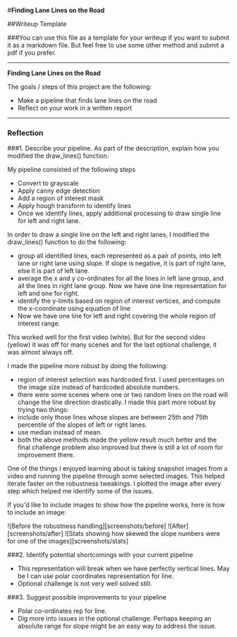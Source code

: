 #**Finding Lane Lines on the Road** 

##Writeup Template

###You can use this file as a template for your writeup if you want to submit it as a markdown file. But feel free to use some other method and submit a pdf if you prefer.

---

**Finding Lane Lines on the Road**

The goals / steps of this project are the following:
* Make a pipeline that finds lane lines on the road
* Reflect on your work in a written report


[//]: # (Image References)

[image1]: ./examples/grayscale.jpg "Grayscale"

---

### Reflection

###1. Describe your pipeline. As part of the description, explain how you modified the draw_lines() function.

My pipeline consisted of the following steps
 * Convert to grayscale
 * Apply canny edge detection
 * Add a region of interest mask
 * Apply hough transform to identify lines
 * Once we identify lines, apply additional processing to draw single line for left and right lane.

In order to draw a single line on the left and right lanes, I modified the draw_lines() function to do the following:
 * group all identified lines, each represented as a  pair of points, into left lane or right lane using slope. If slope is negative, it is part of right lane, else it is part of left lane.
 * average the x and y co-ordinates for all the lines in left lane group, and all the lines in right lane group. Now we have one line representation for left and one for right.
 * identify the y-limits based on region of interest vertices, and compute the x-coordinate using equation of line
 * Now we have one line for left and right covering the whole region of interest range.

This worked well for the first video (white). But for the second video (yellow) it was off for many scenes and for the last optional challenge, it was almost always off.

I made the pipeline more robust by doing the following:
 * region of interest selection was hardcoded first. I used percentages on the image size instead of hardcoded absolute numbers.
 * there were some scenes where one or two random lines on the road will change the line direction drastically. I made this part more robust by trying two things:
  * include only those lines whose slopes are between 25th and 75th percentile of the slopes of left or right lanes. 
  * use median instead of mean.
 * both the above methods made the yellow result much better and the final challenge problem also improved but there is still a lot of room for improvement there.

One of the things I enjoyed learning about is taking snapshot images from a video and running the pipeline through some selected images. This helped iterate faster on the robustness tweakings. I plotted the image after every step which helped me identify some of the issues.

If you'd like to include images to show how the pipeline works, here is how to include an image: 

![Before the robustness handling][screenshots/before]
![After][screenshots/after]
![Stats showing how skewed the slope numbers were for one of the images][screenshots/stats]


###2. Identify potential shortcomings with your current pipeline

* This representation will break when we have perfectly vertical lines. May be I can use polar coordinates representation for line.
* Optional challenge is not very well solved still. 

###3. Suggest possible improvements to your pipeline

* Polar co-ordinates rep for line.
* Dig more into issues in the optional challenge. Perhaps keeping an absolute range for slope might be an easy way to address the issue.